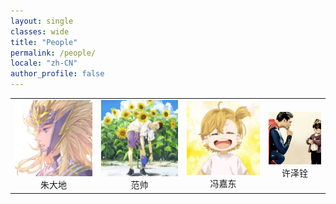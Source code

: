 ```yaml
---
layout: single
classes: wide
title: "People"
permalink: /people/
locale: "zh-CN"
author_profile: false
---
```


<table>
    <tr>
    	<td><center><img src="https://github.com/XMUDM/XMUDM.github.io/blob/master/image/zhudadi.jpg">朱大地</center></td>
        <td><center><img src="https://github.com/XMUDM/XMUDM.github.io/blob/master/image/fanshuai.jpg">范帅</center></td>
        <td><center><img src="https://github.com/XMUDM/XMUDM.github.io/blob/master/image/fengjiadong.jpg">冯嘉东</center></td>
        <td><center><img src="https://github.com/XMUDM/XMUDM.github.io/blob/master/image/xuzequan.jpg">许泽铨</center></td>
    </tr>
</table>

